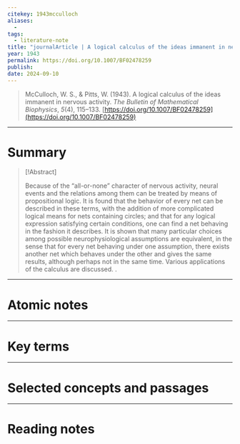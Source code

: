 ```yaml
---
citekey: 1943mcculloch
aliases:
  - 
tags:
  - literature-note
title: "journalArticle | A logical calculus of the ideas immanent in nervous activity"
year: 1943
permalink: https://doi.org/10.1007/BF02478259
publish:
date: 2024-09-10
---
```

> McCulloch, W. S., & Pitts, W. (1943). A logical calculus of the ideas immanent in nervous activity. _The Bulletin of Mathematical Biophysics_, _5_(4), 115–133. [https://doi.org/10.1007/BF02478259](https://doi.org/10.1007/BF02478259)

---

# Summary

> [!Abstract]
>
> Because of the “all-or-none” character of nervous activity, neural events and the relations among them can be treated by means of propositional logic. It is found that the behavior of every net can be described in these terms, with the addition of more complicated logical means for nets containing circles; and that for any logical expression satisfying certain conditions, one can find a net behaving in the fashion it describes. It is shown that many particular choices among possible neurophysiological assumptions are equivalent, in the sense that for every net behaving under one assumption, there exists another net which behaves under the other and gives the same results, although perhaps not in the same time. Various applications of the calculus are discussed.
>.


---

# Atomic notes

---

# Key terms

---

# Selected concepts and passages

---

# Reading notes

